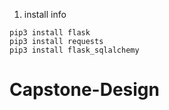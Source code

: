 1. install info
```
pip3 install flask
pip3 install requests
pip3 install flask_sqlalchemy
```
# Capstone-Design
